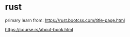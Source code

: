 # rust

primary learn from: https://rust.bootcss.com/title-page.html

https://course.rs/about-book.html

